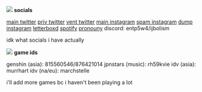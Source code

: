 ![](https://64.media.tumblr.com/c4c5e70fb3cd03e1383835f43e16befc/fb444710eb0ab73e-3c/s75x75_c1/544262c73c412a51c75a69b5f35ef4c56aeb1490.gifv) **socials**

[main twitter](https://twitter.com/fusionicstars)
[priv twitter](https://twitter.com/hourlyshuichi)
[vent twitter](https://twitter.com/mxbydeftones)
[main instagram](https://instagram.com/iangwy)
[spam instagram](https://instagram.com/entp.5w4)
[dump instagram](https://instagram.com/user04170616)
[letterboxd](https://boxd.it/7482B)
[spotify](https://spotify.link/Lo17uvzUFDb)
[pronouny](https://pronouny.xyz/u/tsukasasuou)
discord: entp5w4/ijbolism

idk what socials i have actually

![](https://64.media.tumblr.com/9fed4c9ebbc1fc5a30ff3779be740b52/8443bfbcc10f805a-8a/s75x75_c1/62adecdfb3d9f1bd3b7d50cea4a65d9a1fd384f1.gifv) **game ids**

genshin (asia): 815560546/876421014
jpnstars (music): rh59kvie
idv (asia): murrhart
idv (na/eu): marchstelle

i'll add more games bc i haven't been playing a lot